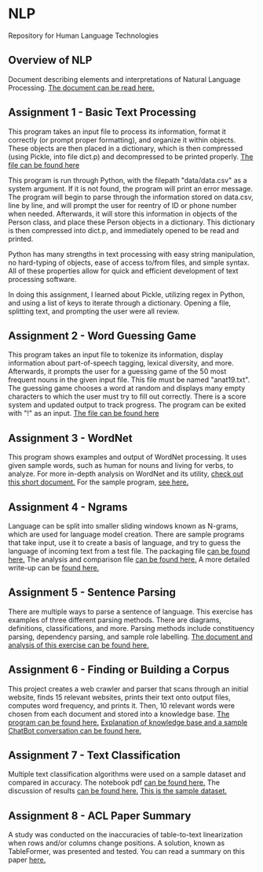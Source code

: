 # NLP
Repository for Human Language Technologies

## Overview of NLP
Document describing elements and interpretations of Natural Language Processing. [The document can be read here.](Overview_of_NLP.pdf)

## Assignment 1 - Basic Text Processing
This program takes an input file to process its information, format it correctly (or prompt proper formatting), and organize it within objects.
These objects are then placed in a dictionary, which is then compressed (using Pickle, into file dict.p) and decompressed to be printed properly. 
[The file can be found here](Homework1_hxo180002.py)

This program is run through Python, with the filepath "data/data.csv" as a system argument. If it is not found, the program will print an error message.
The program will begin to parse through the information stored on data.csv, line by line, and will prompt the user for reentry of ID or phone number when needed.
Afterwards, it will store this information in objects of the Person class, and place these Person objects in a dictionary.
This dictionary is then compressed into dict.p, and immediately opened to be read and printed.

Python has many strengths in text processing with easy string manipulation, no hard-typing of objects, ease of access to/from files, and simple syntax.
All of these properties allow for quick and efficient development of text processing software. 

In doing this assignment, I learned about Pickle, utilizing regex in Python, and using a list of keys to iterate through a dictionary. 
Opening a file, splitting text, and prompting the user were all review.

## Assignment 2 - Word Guessing Game
This program takes an input file to tokenize its information, display information about part-of-speech tagging, lexical diversity, and more.
Afterwards, it prompts the user for a guessing game of the 50 most frequent nouns in the given input file. This file must be named "anat19.txt".
The guessing game chooses a word at random and displays many empty characters to which the user must try to fill out correctly. 
There is a score system and updated output to track progress. The program can be exited with "!" as an input. 
[The file can be found here](Homework2_hxo180002.py)

## Assignment 3 - WordNet
This program shows examples and output of WordNet processing. It uses given sample words, such as human for nouns and living for verbs, to analyze.
For more in-depth analysis on WordNet and its utility, [check out this short document.](WordNet.pdf)
For the sample program, [see here.](Homework3_hxo180002.py)

## Assignment 4 - Ngrams
Language can be split into smaller sliding windows known as N-grams, which are used for language model creation. There are sample programs that take input,
use it to create a basis of language, and try to guess the language of incoming text from a test file. 
The packaging file [can be found here.](Homework4p1_hxo180002.py)
The analysis and comparison file [can be found here.](Homework4p2_hxo180002.py)
A more detailed write-up can be [found here.](Ngrams.pdf)

## Assignment 5 - Sentence Parsing
There are multiple ways to parse a sentence of language. This exercise has examples of three different parsing methods. There are diagrams, definitions,
classifications, and more. Parsing methods include constituency parsing, dependency parsing, and sample role labelling. 
[The document and analysis of this exercise can be found here.](Sentence_Parsing.pdf)

## Assignment 6 - Finding or Building a Corpus
This project creates a web crawler and parser that scans through an initial website, finds 15 relevant websites, prints their text onto output files,
computes word frequency, and prints it. Then, 10 relevant words were chosen from each document and stored into a knowledge base.
[The program can be found here.](Homework6_hxo180002.py)
[Explanation of knowledge base and a sample ChatBot conversation can be found here.](Finding_or_Building_a_Corpus.pdf)

## Assignment 7 - Text Classification
Multiple text classification algorithms were used on a sample dataset and compared in accuracy.
The notebook pdf [can be found here.](Text_Classification_NB.pdf)
The discussion of results [can be found here.](Text_Classification.pdf)
[This is the sample dataset.](best_selling_switch_games.csv)

## Assignment 8 - ACL Paper Summary
A study was conducted on the inaccuracies of table-to-text linearization when rows and/or columns change positions.
A solution, known as TableFormer, was presented and tested.
You can read a summary on this paper [here.](ACLPaperSummary.pdf)